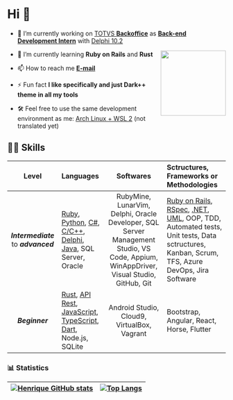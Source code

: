 # Hi 🤙

- 🔧 I’m currently working on [TOTVS **Backoffice**][link_totvs] as [**Back-end Development Intern**][linkedin] with [Delphi 10.2][pascal_repo]

<img align="right" height="150" src="https://i.ibb.co/PhDHQB5/Rodriguez-Typing-At-Desk.gif"/>

- 📔 I’m currently learning **Ruby on Rails** and **Rust**

- 📫 How to reach me **[E-mail][email_link]**

- ⚡ Fun fact **I like specifically and just Dark++ theme in all my tools**

- 🛠️ Feel free to use the same development environment as me: [Arch Linux + WSL 2][arch_wsl2] (not translated yet)

## 🧙‍♂️ Skills

| Level| Languages  | Softwares | Sctructures, Frameworks or Methodologies |
| :-: | :- | :-: | :- |
| **_Intermediate_** to **_advanced_** |  [Ruby][RoR], [Python][python], [C#][csharp], [C/C++][cpp], [Delphi][pascal_repo], [Java][java], SQL Server, Oracle | RubyMine, LunarVim, Delphi, Oracle Developer, SQL Server Management Studio, VS Code, Appium, WinAppDriver, Visual Studio, GitHub, Git | [Ruby on Rails][RoR], [RSpec][rspec], [.NET][dotnet], [UML][uml], OOP, TDD, Automated tests, Unit tests, Data sctructures, Kanban, Scrum, TFS, Azure DevOps, Jira Software |
| **_Beginner_** | [Rust][rust], [API Rest][dotnet], [JavaScript][javascript], [TypeScript][typescript], [Dart][dart], Node.js, SQLite | Android Studio, Cloud9, VirtualBox, Vagrant | Bootstrap, Angular, React, Horse, Flutter |

### 📊 Statistics

| [![Henrique GitHub stats](https://github-readme-stats.vercel.app/api?username=henrique-souza&theme=ayu-mirage&show_icons=true&hide_title=true)](https://henrique-souza.vercel.app) | [![Top Langs](https://github-readme-stats.vercel.app/api/top-langs/?username=henrique-souza&theme=ayu-mirage&layout=compact&langs_count=10&hide=C,Batchfile,HTML,Shell,CSS,less)](https://henrique-souza.vercel.app) |
| --- | --- |

<!--
![][profile_views]

<h3 align="left"> 💬 Know about and connect with me:</h3>
<p>
  <a href="https://linkedin.com/in/riquehen" target="blank">
    <img align="center" src="https://raw.githubusercontent.com/rahuldkjain/github-profile-readme-generator/master/src/images/icons/Social/linked-in-alt.svg" alt="riquehen" height="30" width="40"/>
  </a>
  <a href="https://pt.stackoverflow.com/users/291660/henrique-souza" target="blank">
    <img align="center" src="https://raw.githubusercontent.com/rahuldkjain/github-profile-readme-generator/master/src/images/icons/Social/stack-overflow.svg" alt="291660" height="30" width="40"/>
  </a>
  <a href="https://instagram.com/rique.hen" target="blank">
    <img align="center" src="https://raw.githubusercontent.com/rahuldkjain/github-profile-readme-generator/master/src/images/icons/Social/instagram.svg" alt="@rique.hen" height="30" width="40" />
  </a>
  <a href="https://docs.microsoft.com/pt-br/users/henrique-souza-8745/" target="blank">
    <img align="center" src="https://upload.wikimedia.org/wikipedia/commons/4/44/Microsoft_logo.svg" alt="rique.hen" title="Microsoft Learn" height="30" width="40" />
  </a>
</p>

[![spotify-github-profile][spotify]](https://github.com/kittinan/spotify-github-profile)

-->

[pascal_repo]: https://github.com/henrique-souza?tab=repositories&q=&type=&language=pascal&sort=
[linkedin]: https://www.linkedin.com/in/riquehen
[link_totvs]: https://www.totvs.com/hospitalidade/produtos/?nowprocket=1
[email_link]: mailto:h.s.s_henrique@hotmail.com
[arch_wsl2]: https://github.com/henrique-souza/development_environment/blob/main/README.md
[cpp]: https://github.com/henrique-souza?tab=repositories&q=&type=&language=c&sort=
[pascal_repo]: https://github.com/henrique-souza?tab=repositories&q=&type=&language=pascal&sort=
[java]: https://github.com/henrique-souza?tab=repositories&q=&type=&language=java&sort=
[python]: https://github.com/henrique-souza?tab=repositories&q=&type=&language=python&sort=
[csharp]: https://github.com/henrique-souza?tab=repositories&q=&type=&language=c%23&sort=
[uml]: https://github.com/henrique-souza/uml_exercises
[dotnet]: https://github.com/henrique-souza/ContosoPizza
[javascript]: https://github.com/henrique-souza?tab=repositories&q=&type=&language=javascript&sort=
[typescript]: https://github.com/henrique-souza?tab=repositories&q=&type=&language=typescript&sort=
[RoR]: https://github.com/henrique-souza?tab=repositories&q=&type=&language=ruby&sort=
[dart]: https://github.com/henrique-souza?tab=repositories&q=&type=&language=dart&sort=
[rspec]: https://github.com/henrique-souza/ruby_and_rails_exercises/tree/main/TDD
[rust]: https://github.com/henrique-souza/rust_exercises
